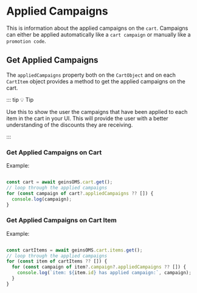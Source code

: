 # Applied Campaigns


This is information about the applied campaigns on the `cart`. Campaigns can either be applied automatically like a `cart campaign` or manually like a `promotion code`.

## Get Applied Campaigns

The `appliedCampaigns` property both on the `CartObject` and on each `CartItem` object provides a method to get the applied campaigns on the cart.


::: tip :bulb: Tip

Use this to show the user the campaigns that have been applied to each item in the cart in your UI. This will provide the user with a better understanding of the discounts they are receiving.

:::



### Get Applied Campaigns on Cart
Example:
```typescript

const cart = await geinsOMS.cart.get();
// loop through the applied campaigns
for (const campaign of cart?.appliedCampaigns ?? []) {
  console.log(campaign);
}

```


### Get Applied Campaigns on Cart Item
Example:
```typescript

const cartItems = await geinsOMS.cart.items.get();
// loop through the applied campaigns
for (const item of cartItems ?? []) {
  for (const campaign of item?.campaign?.appliedCampaigns ?? []) {
    console.log(`item: ${item.id} has applied campaign:`, campaign);
  }
}
```
